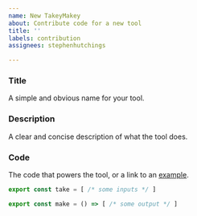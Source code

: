```yaml
---
name: New TakeyMakey
about: Contribute code for a new tool
title: ''
labels: contribution
assignees: stephenhutchings

---
```


### Title
A simple and obvious name for your tool.

### Description
A clear and concise description of what the tool does.

### Code
The code that powers the tool, or a link to an [example](https://www.takeymakey.com/new-takeymakey/?code=KYDwDg9gTgLgBAYwgOwM7xgQwNbDgXjgG04B6AKjlQgFs8BLZMAVxlTnNLgF0AoX0JFiIU6ODRx5CACgCUBAHzEylanTgRWLeJx5A).

```javascript
export const take = [ /* some inputs */ ]

export const make = () => [ /* some output */ ]
```
